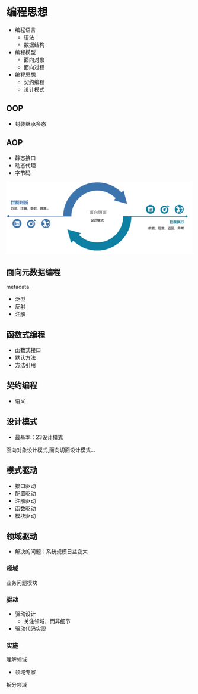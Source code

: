 # 编程思想

- 编程语言
  - 语法
  - 数据结构
- 编程模型
  - 面向对象
  - 面向过程
- 编程思想
  - 契约编程
  - 设计模式

## OOP

- 封装继承多态

## AOP

- 静态接口
- 动态代理
- 字节码

![批注 2020-05-13 154203](/assets/批注%202020-05-13%20154203.png)

## 面向元数据编程

metadata

- 泛型
- 反射
- 注解

## 函数式编程

- 函数式接口
- 默认方法
- 方法引用

## 契约编程

- 语义

## 设计模式

- 最基本：23设计模式

面向对象设计模式,面向切面设计模式...

## 模式驱动

- 接口驱动
- 配置驱动
- 注解驱动
- 函数驱动
- 模块驱动

## 领域驱动

- 解决的问题：系统规模日益变大

### 领域

业务问题模块

### 驱动

- 驱动设计
  - 关注领域，而非细节
- 驱动代码实现

### 实施

理解领域
- 领域专家

拆分领域